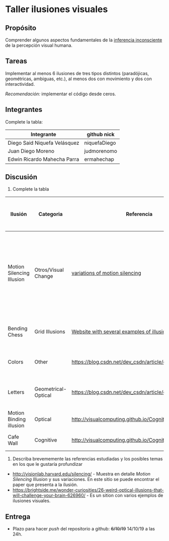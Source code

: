 # Taller ilusiones visuales

## Propósito

Comprender algunos aspectos fundamentales de la [inferencia inconsciente](https://github.com/VisualComputing/Cognitive) de la percepción visual humana.

## Tareas

Implementar al menos 6 ilusiones de tres tipos distintos (paradójicas, geométricas, ambiguas, etc.), al menos dos con movimiento y dos con interactividad.

*Recomendación:* implementar el código desde ceros.

## Integrantes

Complete la tabla:

| Integrante | github nick |
|------------|-------------|
|Diego Said Niquefa Velásquez|niquefaDiego|
|Juan Diego Moreno|judmorenomo|
|Edwin Ricardo Mahecha Parra|ermahechap|

## Discusión

1. Complete la tabla

| Ilusión | Categoria | Referencia | Tipo de interactividad (si aplica) | URL código base (si aplica) |
|---------|-----------|------------|------------------------------------|-----------------------------|
| Motion Silencing Illusion | Otros/Visual Change |[variations of motion silencing](http://visionlab.harvard.edu/silencing/)| R - Regenerates pattern, C - Changes between modes, W/S - Increase/Decrease rotation speed, A/D - Increase/Decrease Twitching(or color shift) speed, Click over the canvas to change rotation direction| - |
| Bending Chess | Grid Illusions | [Website with several examples of illusions](https://brightside.me/wonder-curiosities/26-weird-optical-illusions-that-will-challenge-your-brain-626960/) | Click over the canvas shows/hides intersection crosses | - |
| Colors | Other | https://blog.csdn.net/dev_csdn/article/details/78469354 | Click to start animation, one more click to restart | - |
| Letters | Geometrical-Optical | https://blog.csdn.net/dev_csdn/article/details/78469354 | Click to go to the next step, there are 4 steps, one more click to restart | - |
|Motion Binding illusion|  Optical |http://visualcomputing.github.io/Cognitive/#/5/25| Click makes the squares appear| |
|Cafe Wall| Cognitive |http://visualcomputing.github.io/Cognitive/#/5/14 | Rows move according to mouse position |                             |

1. Describa brevememente las referencias estudiadas y los posibles temas en los que le gustaría profundizar
* http://visionlab.harvard.edu/silencing/ - Muestra en detalle *Motion Silencing Illusion* y sus variaciones. En este sitio se puede encontrar el paper que presenta a la ilusión.
* https://brightside.me/wonder-curiosities/26-weird-optical-illusions-that-will-challenge-your-brain-626960/ - Es un sition con varios ejemplos de ilusiones visuales.
## Entrega

* Plazo para hacer _push_ del repositorio a github: ~~6/10/19~~ 14/10/19 a las 24h.
